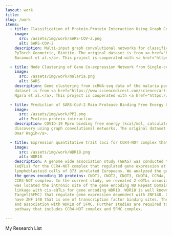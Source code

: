 ```yaml
---
layout: work
title:
slug: /work
items:
  - title: Classification of Protein-Protein Interaction Using Graph Convolutional Networks 
    image:
      src: /assets/img/work/SARS-COV-2.png
      alt: SARS-COV-2
    description: Multi-input graph convolutional networks for classification of protein-protein interaction by using PyTorch, 
    PyTorch Geometric, Biotite. The original dataset is from <a href="https://www.biorxiv.org/content/10.1101/2020.09.17.301200v2">
    Baranwal et al.</a>. This project is cooperated with <a href="https://mhlee216.github.io/">MyeongHoon Lee</a> 

  - title: Node Clustering of Gene Co-expression Network from Single-cell RNA Sequencing Using Node2Vec
    image:
      src: /assets/img/work/malaria.png
      alt: SARS
    description: Gene clustering from scRNA-seq data of the malaria parasite for life cycle analysis. The original 
    dataset is from <a href="https://www.sciencedirect.com/science/article/pii/S0014482718306438?via%3Dihub">
    Ngara et al.</a>. This project is cooperated with <a href="https://mhlee216.github.io/">MyeongHoon Lee</a>, TaeGyu Ha.  

  - title: Prediction of SARS-CoV-2 Main Protease Binding Free Energy Using Graph Convolutional Networks 
    image:
      src: /assets/img/work/PPI.png
      alt: Protein-protein interaction
    description: COVID-19 Mpro binding free energy (kcal/mol, calculated by AutoDock Vina) prediction for fast drug 
    discovery using graph convolutional networks. The original dataset is from <a href="https://github.com/omarwagih/covid19-docking">
    Omar Wagih</a>.

  - title: Expression quantitative trait loci for CCR4-NOT complex that regulate global gene expression 
    image:
      src: /assets/img/work/WDR18.png
      alt: WDR18
    description: A genome wide association study (GWAS) was conducted to identify expression quantitative trait loci 
    (eQTLs) for the CCR4-NOT complex that regulated gene expression at all steps. Data derived from RNA expression in 
    lymphoblastoid cells of 373 unrelated Europeans. We analyzed the genetic associations of SNPs with expression of 
    the genes encoding 10 proteins: CNOT1, CNOT2, CNOT3, CNOT4, CCR4a, CAF1, CAF40, CNOT10, CNOT11, and TAB182 among 
    CCR4-NOT complex. In the current study, we revealed 2 eQTLs associated with CNOT4 (P < ). One (rs114824303) of them 
    was located the intronic site of the gene encoding WD Repeat Domain 18 (WDR18). And then rs114824303 have strong 
    linkage with cis-eQTLs for gene encoding WDR18. WDR18 is well known subunit of Five Friends of Methylated Chromatin 
    Target(5FMC) that regulate gene expression dependent with ZNF148. CNOT4 target Promoter GH07J135507 (GeneHancer ID) 
    have ZNF 148 that is one of transcription factor binding sites. The current study suggested 2 novel eQTLs for CNOT4 
    and association with WDR18 of 5FMC. Further studies are required to understand their underlying mechanisms to unknown 
    pathway that includes CCR4-NOT complex and 5FMC complex.

---
```


My Research List 

<br />
<br />
